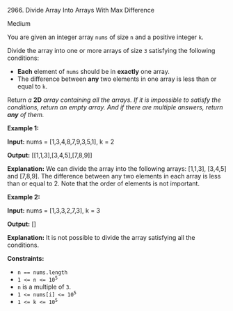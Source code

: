 2966\. Divide Array Into Arrays With Max Difference

Medium

You are given an integer array `nums` of size `n` and a positive integer `k`.

Divide the array into one or more arrays of size `3` satisfying the following conditions:

*   **Each** element of `nums` should be in **exactly** one array.
*   The difference between **any** two elements in one array is less than or equal to `k`.

Return _a_ **2D** _array containing all the arrays. If it is impossible to satisfy the conditions, return an empty array. And if there are multiple answers, return **any** of them._

**Example 1:**

**Input:** nums = [1,3,4,8,7,9,3,5,1], k = 2

**Output:** [[1,1,3],[3,4,5],[7,8,9]]

**Explanation:** We can divide the array into the following arrays: [1,1,3], [3,4,5] and [7,8,9]. The difference between any two elements in each array is less than or equal to 2. Note that the order of elements is not important.

**Example 2:**

**Input:** nums = [1,3,3,2,7,3], k = 3

**Output:** []

**Explanation:** It is not possible to divide the array satisfying all the conditions.

**Constraints:**

*   `n == nums.length`
*   <code>1 <= n <= 10<sup>5</sup></code>
*   `n` is a multiple of `3`.
*   <code>1 <= nums[i] <= 10<sup>5</sup></code>
*   <code>1 <= k <= 10<sup>5</sup></code>
